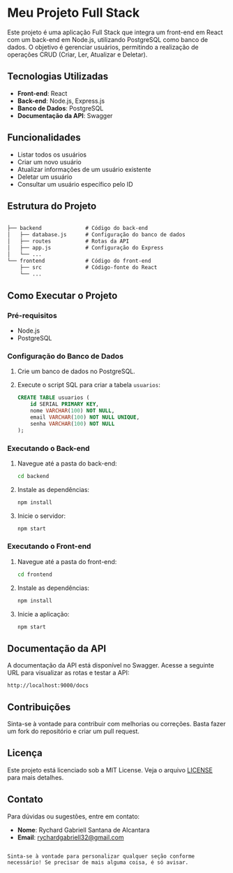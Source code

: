 
# Meu Projeto Full Stack

Este projeto é uma aplicação Full Stack que integra um front-end em React com um back-end em Node.js, utilizando PostgreSQL como banco de dados. O objetivo é gerenciar usuários, permitindo a realização de operações CRUD (Criar, Ler, Atualizar e Deletar).

## Tecnologias Utilizadas

- **Front-end**: React
- **Back-end**: Node.js, Express.js
- **Banco de Dados**: PostgreSQL
- **Documentação da API**: Swagger

## Funcionalidades

- Listar todos os usuários
- Criar um novo usuário
- Atualizar informações de um usuário existente
- Deletar um usuário
- Consultar um usuário específico pelo ID

## Estrutura do Projeto
```markdown

├── backend              # Código do back-end
│   ├── database.js      # Configuração do banco de dados
│   ├── routes           # Rotas da API
│   ├── app.js           # Configuração do Express
│   └── ...
└── frontend             # Código do front-end
    ├── src              # Código-fonte do React
    └── ...
```

## Como Executar o Projeto

### Pré-requisitos

- Node.js
- PostgreSQL

### Configuração do Banco de Dados

1. Crie um banco de dados no PostgreSQL.
2. Execute o script SQL para criar a tabela `usuarios`:

   ```sql
   CREATE TABLE usuarios (
       id SERIAL PRIMARY KEY,
       nome VARCHAR(100) NOT NULL,
       email VARCHAR(100) NOT NULL UNIQUE,
       senha VARCHAR(100) NOT NULL
   );
   ```

### Executando o Back-end

1. Navegue até a pasta do back-end:
   ```bash
   cd backend
   ```

2. Instale as dependências:
   ```bash
   npm install
   ```

3. Inicie o servidor:
   ```bash
   npm start
   ```

### Executando o Front-end

1. Navegue até a pasta do front-end:
   ```bash
   cd frontend
   ```

2. Instale as dependências:
   ```bash
   npm install
   ```

3. Inicie a aplicação:
   ```bash
   npm start
   ```

## Documentação da API

A documentação da API está disponível no Swagger. Acesse a seguinte URL para visualizar as rotas e testar a API:

```
http://localhost:9000/docs
```

## Contribuições

Sinta-se à vontade para contribuir com melhorias ou correções. Basta fazer um fork do repositório e criar um pull request.

## Licença

Este projeto está licenciado sob a MIT License. Veja o arquivo [LICENSE](LICENSE) para mais detalhes.

## Contato

Para dúvidas ou sugestões, entre em contato:

- **Nome**: Rychard Gabriell Santana de Alcantara
- **Email**: rychardgabriell32@gmail.com
```

Sinta-se à vontade para personalizar qualquer seção conforme necessário! Se precisar de mais alguma coisa, é só avisar.